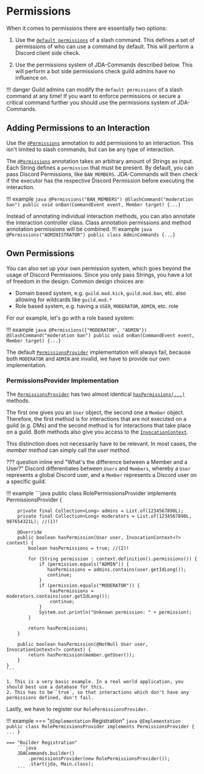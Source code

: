 # Permissions
When it comes to permissions there are essentially two options:

1. Use the [`default permissions`](../interactions/commands.md#enabledfor) of a slash command. This defines a set of 
permissions of who can use a command by default. This will perform a Discord client side check. 

2. Use the permissions system of JDA-Commands described below. This will perform a bot side permissions check guild admins
have no influence on.

!!! danger
    Guild admins can modify the `default permissions` of a slash command at any time!  If you want to enforce permissions 
    or secure a critical command further you should use the permissions system of JDA-Commands.

## Adding Permissions to an Interaction
Use the [`@Permissions`](https://kaktushose.github.io/jda-commands/javadocs/latest/jda.commands/com/github/kaktushose/jda/commands/annotations/interactions/Permissions.html)
annotation to add permissions to an interaction. This isn't limited to slash commands, but can
be any type of interaction. 

The [`@Permissions`](https://kaktushose.github.io/jda-commands/javadocs/latest/jda.commands/com/github/kaktushose/jda/commands/annotations/interactions/Permissions.html)
annotation takes an arbitrary amount of Strings as input. Each String defines a `permission` that must be present. By default,
you can pass Discord Permissions, like `BAN_MEMBERS`. JDA-Commands will then check if the executor has the respective
Discord Permission before executing the interaction. 

!!! example
    ```java
    @Permissions("BAN_MEMBERS")
    @SlashCommand("moderation ban")
    public void onBan(CommandEvent event, Member target) {...}
    ```

Instead of annotating individual interaction methods, you can also annotate the interaction controller class. Class 
annotation permissions and method annotation permissions will be combined. 
!!! example
    ```java
    @Permissions("ADMINISTRATOR")
    public class AdminCommands {...}
    ```

## Own Permissions
You can also set up your own permission system, which goes beyond the usage of Discord Permissions. Since you only pass
Strings, you have a lot of freedom in the design. Common design choices are:

- Domain based system, e.g. `guild.mod.kick`, `guild.mod.ban`, etc. also allowing for wildcards like `guild.mod.*`
- Role based system, e.g. having a `USER`, `MODERATOR`, `ADMIN`, etc. role

For our example, let's go with a role based system:

!!! example
    ```java
    @Permissions({"MODERATOR", "ADMIN"})
    @SlashCommand("moderation ban")
    public void onBan(CommandEvent event, Member target) {...}
    ```

The default [`PermissionsProvider`](https://kaktushose.github.io/jda-commands/javadocs/latest/jda.commands/com/github/kaktushose/jda/commands/permissions/PermissionsProvider.html)
implementation will always fail, because both `MODERATOR` and `ADMIN` are invalid, we have to provide our own implementation. 

### PermissionsProvider Implementation
The [`PermissionsProvider`](https://kaktushose.github.io/jda-commands/javadocs/latest/jda.commands/com/github/kaktushose/jda/commands/permissions/PermissionsProvider.html)
has two almost identical [`hasPermissions(...)`](https://kaktushose.github.io/jda-commands/javadocs/latest/jda.commands/com/github/kaktushose/jda/commands/permissions/PermissionsProvider.html#method-detail) methods.

The first one gives you an `User` object, the second one a 
`Member` object. Therefore, the first method is for interactions that are not executed on a guild (e.g. DMs) and the 
second method is for interactions that take place on a guild. Both methods also give you access to the 
[`InvocationContext`](https://kaktushose.github.io/jda-commands/javadocs/latest/jda.commands/com/github/kaktushose/jda/commands/dispatching/context/InvocationContext.html).

This distinction does not necessarily have to be relevant. In most cases, the _member method_ can simply call the _user method_.

??? question inline end "What's the difference between a Member and a User?"
    Discord differentiates between `Users` and `Members`, whereby a `User` represents a global Discord user, and a 
    `Member` represents a Discord user on a specific guild.

!!! example
    ```java
    public class RolePermissionsProvider implements PermissionsProvider {

        private final Collection<Long> admins = List.of(1234567890L);
        private final Collection<Long> moderators = List.of(1234567890L, 987654321L); //(1)!

        @Override
        public boolean hasPermission(User user, InvocationContext<?> context) {
            boolean hasPermissions = true; //(2)!

            for (String permission : context.definition().permissions()) {
                if (permission.equals("ADMIN")) {
                   hasPermissions = admins.contains(user.getIdLong());
                   continue;
                } 
                if (permission.equals("MODERATOR")) {
                    hasPermissions = moderators.contains(user.getIdLong());
                    continue;
                }
                System.out.println("Unknown permission: " + permission);
            }
        
            return hasPermissions;
        }

        public boolean hasPermission(@NotNull User user, InvocationContext<?> context) {
            return hasPermission(member.getUser());
        }
    }
    ```
    
    1. This is a very basic example. In a real world application, you should best use a database for this.
    2. This has to be `true`, so that interactions which don't have any permissions defined, don't fail. 

Lastly, we have to register our `RolePermissionsProvider`.

!!! example
    === "`@Implementation` Registration"
        ```java
        @Implementation
        public class RolePermissionsProvider implements PermissionsProvider {
            ...
        }
        ```

    === "Builder Registration" 
        ```java
        JDACommands.builder()
            .permissionsProvider(new RolePermissionsProvider());
            .start(jda, Main.class);
        ```
